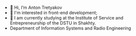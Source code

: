 - 👋 Hi, I’m Anton Tretyakov
- 👀 I'm interested in front-end development;
- 🌱 I am currently studying at the Institute of Service and Entrepreneurship of the DSTU in Shakhty. 
- Department of Information Systems and Radio Engineering
<!---
AUR1NRED/AUR1NRED is a ✨ special ✨ repository because its `README.md` (this file) appears on your GitHub profile.
You can click the Preview link to take a look at your changes.
--->
